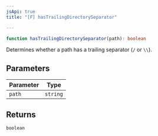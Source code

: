 ```yaml
---
jsApi: true
title: "[F] hasTrailingDirectorySeparator"

---
```

```ts
function hasTrailingDirectorySeparator(path): boolean
```

Determines whether a path has a trailing separator (`/` or `\\`).

## Parameters

| Parameter | Type |
| ------ | ------ |
| `path` | `string` |

## Returns

`boolean`
